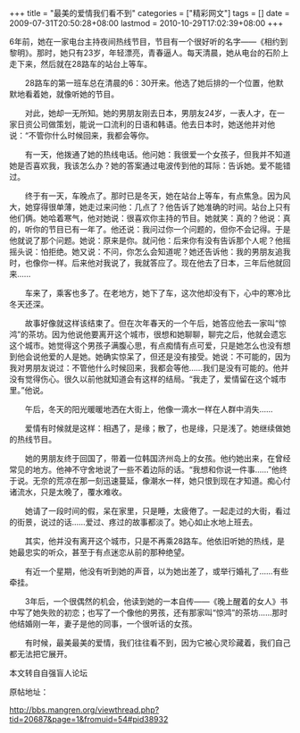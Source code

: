 +++
title = "最美的爱情我们看不到"
categories = ["精彩网文"]
tags = []
date = 2009-07-31T20:50:28+08:00
lastmod = 2010-10-29T17:02:39+08:00
+++



6年前，她在一家电台主持夜间热线节目，节目有一个很好听的名字——《相约到黎明》。那时，她只有23岁，年轻漂亮，青春逼人。每天清晨，她从电台的石阶上走下来，然后就在28路车的站台上等车。


　　28路车的第一班车总在清晨的6：30开来。他选了她后排的一个位置，他默默地看着她，就像听她的节目。

　　对此，她却一无所知。她的男朋友刚去日本，男朋友24岁，一表人才，在一家日资公司做策划，能说一口流利的日语和韩语。他去日本时，她送他并对他说：“不管你什么时候回来，我都会等你。

　　有一天，他拨通了她的热线电话。他问她：我很爱一个女孩子，但我并不知道她是否喜欢我，我该怎么办？她的答案通过电波传到他的耳际：告诉她。爱不能错过。

　　终于有一天，车晚点了。那时已是冬天，她在站台上等车，有点焦急。因为风大，她穿得很单薄，她走过来问他：几点了？他告诉了她准确的时间。站台上只有他们俩。她哈着寒气，他对她说：很喜欢你主持的节目。她就笑：真的？他说：真的，听你的节目已有一年了。他还说：我问过你一个问题的，但你不会记得。于是他就说了那个问题。她说：原来是你。就问他：后来你有没有告诉那个人呢？他摇摇头说：怕拒绝。她又说：不问，你怎么会知道呢？她还告诉他：我的男朋友追我时，也像你一样。后来他对我说了，我就答应了。现在他去了日本，三年后他就回来……

　　车来了，乘客也多了。在老地方，她下了车，这次他却没有下，心中的寒冷比冬天还深。

　　故事好像就这样该结束了。但在次年春天的一个午后，她答应他去一家叫“惊鸿”的茶坊。因为他说他要离开这个城市，很想和她聊聊，聊完之后，他就会遗忘这个城市。她觉得这个男孩子满腹心思，有点痴情有点可爱，只是她怎么也没有想到他会说他爱的人是她。她确实惊呆了，但还是没有接受。她说：不可能的，因为我对男朋友说过：不管他什么时候回来，我都会等他……我们是没有可能的。他并没有觉得伤心。很久以前他就知道会有这样的结局。“我走了，爱情留在这个城市里。”他说。

　　午后，冬天的阳光暖暖地洒在大街上，他像一滴水一样在人群中消失……

　　爱情有时候就是这样：相遇了，是缘；散了，也是缘，只是浅了。她继续做她的热线节目。

<!--nextpage-->

　　她的男朋友终于回国了，带着一位韩国济州岛上的女孩。他约她出来，在曾经常见的地方。他神不守舍地说了一些不着边际的话。“我想和你说一件事……”他终于说。无奈的荒凉在那一刻迅速蔓延，像潮水一样，她只恨到现在才知道。痴心付诸流水，只是太晚了，覆水难收。

　　她请了一段时间的假，呆在家里，只是睡，太疲倦了。一起走过的大街，看过的街景，说过的话……爱过、疼过的故事都淡了。她心如止水地上班去。

　　其实，他并没有离开这个城市，只是不再乘28路车。他依旧听她的热线，是她最忠实的听众，甚至于有点迷恋从前的那种绝望。

　　有近一个星期，他没有听到她的声音，以为她出差了，或举行婚礼了……有些牵挂。

　　3年后，一个很偶然的机会，他读到她的一本自传——《晚上醒着的女人》书中写了她失败的初恋；也写了一个像他的男孩，还有那家叫“惊鸿”的茶坊……那时他结婚刚一年，妻子是他的同事，一个很听话的女孩。

　　有时候，最美最美的爱情，我们往往看不到，因为它被心灵珍藏着，我们自己都无法把它展开。

本文转自自强盲人论坛

原帖地址：

http://bbs.mangren.org/viewthread.php?tid=20687&page=1&fromuid=54#pid38932